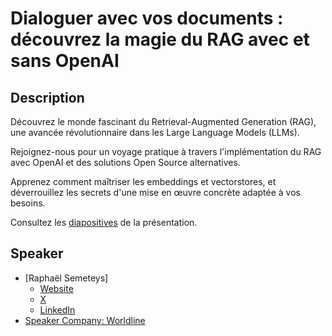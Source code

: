 # Dialoguer avec vos documents : découvrez la magie du RAG avec et sans OpenAI

## Description

Découvrez le monde fascinant du Retrieval-Augmented Generation (RAG), une avancée révolutionnaire dans les Large Language Models (LLMs).

Rejoignez-nous pour un voyage pratique à travers l'implémentation du RAG avec OpenAI et des solutions Open Source alternatives.

Apprenez comment maîtriser les embeddings et vectorstores, et déverrouillez les secrets d'une mise en œuvre concrète adaptée à vos besoins.

Consultez les [diapositives](https://www.slideshare.net/slideshow/devday-2024-dialoguer-avec-vos-documents-decouvrez-la-magie-du-rag-avec-et-sans-openai/273102671) de la présentation.

## Speaker

- [Raphaël Semeteys]
    - [Website](https://raphiki.github.io)
    - [X](https://x.com/RaphaelSemeteys)
    - [LinkedIn](https://www.linkedin.com/in/raphaelsemeteys/)
- [Speaker Company: Worldline](https://worldline.com)
